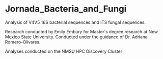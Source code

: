 # Jornada_Bacteria_and_Fungi

Analysis of V4V5 16S bacterial sequences and ITS fungal sequences.

Research conducted by Emily Embury for Master's degree research at New Mexico State University. Conducted under the guidance of Dr. Adriana Romero-Olivares.

Analyses conducted on the NMSU HPC Discovery Cluster
